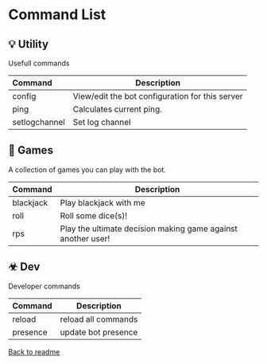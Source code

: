 # Command List

## 💡 Utility

Usefull commands

| Command | Description |
|:--------|-------------|
| config | View&#x2F;edit the bot configuration for this server |
| ping | Calculates current ping. |
| setlogchannel | Set log channel |

## 🎲 Games

A collection of games you can play with the bot.

| Command | Description |
|:--------|-------------|
| blackjack | Play blackjack with me |
| roll | Roll some dice(s)! |
| rps | Play the ultimate decision making game against another user! |

## ☣ Dev

Developer commands

| Command | Description |
|:--------|-------------|
| reload | reload all commands |
| presence | update bot presence |

[Back to readme](/README.MD#commands)
